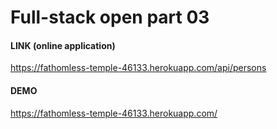 # Full-stack open part 03

#### LINK (online application)
https://fathomless-temple-46133.herokuapp.com/api/persons

#### DEMO
https://fathomless-temple-46133.herokuapp.com/

